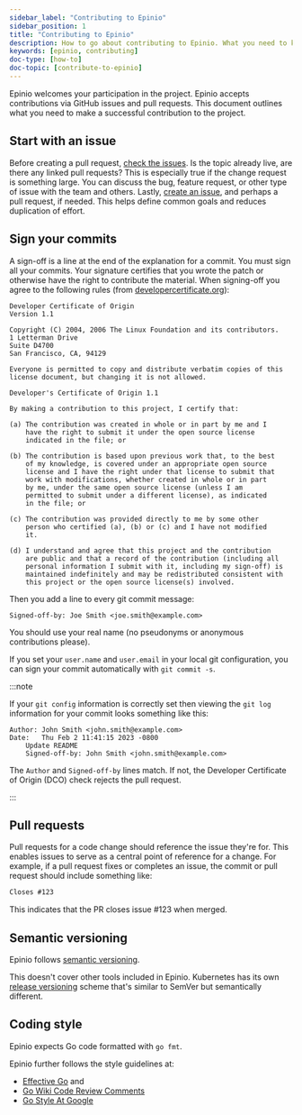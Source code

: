 ```yaml
---
sidebar_label: "Contributing to Epinio"
sidebar_position: 1
title: "Contributing to Epinio"
description: How to go about contributing to Epinio. What you need to know.
keywords: [epinio, contributing]
doc-type: [how-to]
doc-topic: [contribute-to-epinio]
---
```


<head>
  <link rel="canonical" href="https://docs.epinio.io/howtos/contribute"/>
</head>

Epinio welcomes your participation in the project.
Epinio accepts contributions via GitHub issues and pull requests.
This document outlines what you need to make a successful contribution to the project.

## Start with an issue

Before creating a pull request, [check the issues](https://github.com/epinio/epinio/issues).
Is the topic already live, are there any linked pull requests?
This is especially true if the change request is something large.
You can discuss the bug, feature request, or other type of issue with the team and others.
Lastly, [create an issue](https://github.com/epinio/epinio/issues/new), and perhaps a pull request, if needed.
This helps define common goals and reduces duplication of effort.

## Sign your commits

A sign-off is a line at the end of the explanation for a commit.
You must sign all your commits.
Your signature certifies that you wrote the patch or otherwise have the right to contribute the material.
When signing-off you agree to the following rules
(from [developercertificate.org](https://developercertificate.org/)):

```plain
Developer Certificate of Origin
Version 1.1

Copyright (C) 2004, 2006 The Linux Foundation and its contributors.
1 Letterman Drive
Suite D4700
San Francisco, CA, 94129

Everyone is permitted to copy and distribute verbatim copies of this
license document, but changing it is not allowed.

Developer's Certificate of Origin 1.1

By making a contribution to this project, I certify that:

(a) The contribution was created in whole or in part by me and I
    have the right to submit it under the open source license
    indicated in the file; or

(b) The contribution is based upon previous work that, to the best
    of my knowledge, is covered under an appropriate open source
    license and I have the right under that license to submit that
    work with modifications, whether created in whole or in part
    by me, under the same open source license (unless I am
    permitted to submit under a different license), as indicated
    in the file; or

(c) The contribution was provided directly to me by some other
    person who certified (a), (b) or (c) and I have not modified
    it.

(d) I understand and agree that this project and the contribution
    are public and that a record of the contribution (including all
    personal information I submit with it, including my sign-off) is
    maintained indefinitely and may be redistributed consistent with
    this project or the open source license(s) involved.
```

Then you add a line to every git commit message:

```console
Signed-off-by: Joe Smith <joe.smith@example.com>
```

You should use your real name (no pseudonyms or anonymous contributions please).

If you set your `user.name` and `user.email` in your local git configuration,
you can sign your commit automatically with `git commit -s`.

:::note

If your `git config` information is correctly set then viewing the `git log`
information for your commit looks something like this:

```console
Author: John Smith <john.smith@example.com>
Date:   Thu Feb 2 11:41:15 2023 -0800
    Update README
    Signed-off-by: John Smith <john.smith@example.com>
```

The `Author` and `Signed-off-by` lines match.
If not, the Developer Certificate of Origin (DCO) check rejects the pull request.

:::

## Pull requests

Pull requests for a code change should reference the issue they're for.
This enables issues to serve as a central point of reference for a change.
For example, if a pull request fixes or completes an issue, the commit or
pull request should include something like:

```markdown
Closes #123
```

This indicates that the PR closes issue #123 when merged.

## Semantic versioning

Epinio follows [semantic versioning](https://semver.org/).

This doesn't cover other tools included in Epinio.
Kubernetes has its own [release versioning](https://github.com/kubernetes/community/blob/master/contributors/design-proposals/release/versioning.md#kubernetes-release-versioning)
scheme that's similar to SemVer but semantically different.

## Coding style

Epinio expects Go code formatted with `go fmt`.

Epinio further follows the style guidelines at:

- [Effective Go](https://go.dev/doc/effective_go) and
- [Go Wiki Code Review Comments](https://github.com/golang/go/wiki/CodeReviewComments)
- [Go Style At Google](https://google.github.io/styleguide/go/guide)
